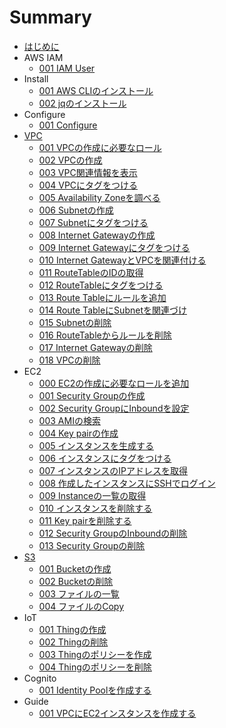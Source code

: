 # Summary
* [はじめに](README.md)
* AWS IAM
	* [001 IAM User](iam/001_iamuser.md)
* Install
	* [001 AWS CLIのインストール](install/001_install.md)
	* [002 jqのインストール](install/002_jq.md)
* Configure
	* [001 Configure](configure/001_setting.md)
* [VPC](vpc/README.md)
	* [001 VPCの作成に必要なロール](vpc/001_permission.md)
	* [002 VPCの作成](vpc/002_create_vpc.md)
	* [003 VPC関連情報を表示](vpc/003_describe_vpc.md)
	* [004 VPCにタグをつける](vpc/004_create_tag.md)
	* [005 Availability Zoneを調べる](vpc/005_describe_availability_zone.md)
	* [006 Subnetの作成](vpc/006_create_subnet.md)
	* [007 Subnetにタグをつける](vpc/007_create_subnet_tag.md)
	* [008 Internet Gatewayの作成](vpc/008_create_gateway.md)
	* [009 Internet Gatewayにタグをつける](vpc/009_add_gateway_tag.md)
	* [010 Internet GatewayとVPCを関連付ける](vpc/010_vpc_gateway.md)
	* [011 RouteTableのIDの取得](vpc/011_modify_route_table.md)
	* [012 RouteTableにタグをつける](vpc/012_create_route_table_tag.md)
	* [013 Route Tableにルールを追加](vpc/013_add_rule.md)
	* [014 Route TableにSubnetを関連づけ](vpc/014_associate_subnet.md)
	* [015 Subnetの削除](vpc/015_delete_subnet.md)
	* [016 RouteTableからルールを削除](vpc/016_delete_route.md)
	* [017 Internet Gatewayの削除](vpc/017_delete_gateway.md)
	* [018 VPCの削除](vpc/018_delete_vpc.md)
* EC2
	* [000 EC2の作成に必要なロールを追加](/ec2/000_permission.md)
	* [001 Security Groupの作成](/ec2/001_create_security.md)
	* [002 Security GroupにInboundを設定](/ec2/002_add_inbound.md)
	* [003 AMIの検索](/ec2/003_search_ami.md)
	* [004 Key pairの作成](/ec2/004_key_pair.md)
	* [005 インスタンスを生成する](/ec2/005_create_instance.md)
	* [006 インスタンスにタグをつける](/ec2/006_create_instance_tag.md)
	* [007 インスタンスのIPアドレスを取得](/ec2/007_get_instance_ip.md)
	* [008 作成したインスタンスにSSHでログイン](/ec2/008_login_ec2.md)
	* [009 Instanceの一覧の取得](/ec2/009_describe.md)
	* [010 インスタンスを削除する](/ec2/010_delete_instance.md)
	* [011 Key pairを削除する](/ec2/011_delete_key_pair.md)
	* [012 Security GroupのInboundの削除](/ec2/012_del_inbound.md)
	* [013 Security Groupの削除](/ec2/013_delete_security.md)
* [S3](s3/README.md)
	* [001 Bucketの作成](s3/001_make_bucket.md)
	* [002 Bucketの削除](s3/002_remove_bucket.md)
	* [003 ファイルの一覧](s3/003_ls.md)
	* [004 ファイルのCopy](s3/004_copy.md)
* IoT
	* [001 Thingの作成](iot/001_create_thing.md)
	* [002 Thingの削除](iot/002_delete_thing.md)
	* [003 Thingのポリシーを作成](iot/003_create_policy.md)
	* [004 Thingのポリシーを削除](iot/004_delete_policy.md)
* Cognito
	* [001 Identity Poolを作成する](cognito/001_create-identity.md)
* Guide
	* [001 VPCにEC2インスタンスを作成する](guide/001_create_ec2_instance_in_vpc.md)